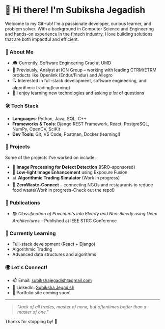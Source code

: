 # 👋 Hi there! I'm Subiksha Jegadish

Welcome to my GitHub! I'm a passionate developer, curious learner, and problem solver. With a background in Computer Science and Engineering and hands-on experience in the fintech industry, I love building solutions that are both impactful and efficient.

### 💼 About Me
- 🎓 Currently, Software Engineering Grad at UMD
- 💼 Previously, Analyst at ION Group – working with leading CTRM/ETRM products like Openlink (Endur/Findur) and Allegro
- 🔍 Interested in full-stack development, software engineering, and algorithmic trading(learning)
- 🧠 I enjoy learning new technologies and asking *a lot* of questions

### 🛠️ Tech Stack
- **Languages**: Python, Java, SQL, C++
- **Frameworks & Tools**: Django REST Framework, React, PostgreSQL, NumPy, OpenCV, SciKit
- **Dev Tools**: Git, VS Code, Postman, Docker (learning!)

### 🚀 Projects
Some of the projects I've worked on include:
- 🧪 **Image Processing for Defect Detection** (ISRO-sponsored)
- 📸 **Low-light Image Enhancement** using Exposure Fusion
- 📊 **Algorithmic Trading Simulator** (Work in progress)
- 🍱 **ZeroWaste-Connect** – connecting NGOs and restaurants to reduce food waste(Work in progress-Check out the repo!)

### 📝 Publications
- 📚 *Classification of Pavements into Bleedy and Non-Bleedy using Deep Architectures* – Published at IEEE STRC Conference

### 🌱 Currently Learning
- Full-stack development (React + Django)
- Algorithmic Trading
- Advanced data structures and algorithms

### 🌍 Let's Connect!
- 📫 Email: [subikshajegadish@gmail.com](mailto:subikshajegadish@gmail.com)
- 💼 LinkedIn: [Subiksha Jegadish](https://www.linkedin.com/in/subiksha-jegadish/)
- 🧠 Portfolio site coming soon!

---

> *"Jack of all trades, master of none, but oftentimes better than a master of one."*

Thanks for stopping by! 🌟
